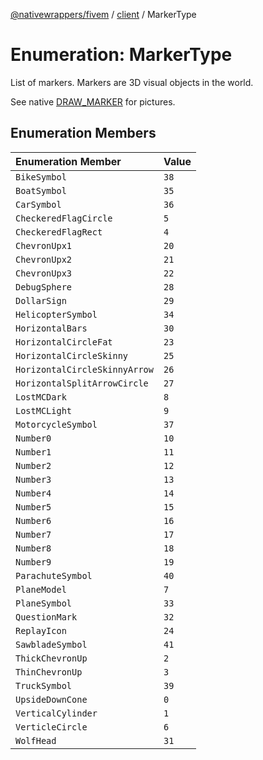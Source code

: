 [@nativewrappers/fivem](../../README.md) / [client](../README.md) / MarkerType

# Enumeration: MarkerType

List of markers. Markers are 3D visual objects in the world.

See native [DRAW_MARKER](https://docs.fivem.net/game-references/markers/) for pictures.

## Enumeration Members

| Enumeration Member | Value |
| :------ | :------ |
| `BikeSymbol` | `38` |
| `BoatSymbol` | `35` |
| `CarSymbol` | `36` |
| `CheckeredFlagCircle` | `5` |
| `CheckeredFlagRect` | `4` |
| `ChevronUpx1` | `20` |
| `ChevronUpx2` | `21` |
| `ChevronUpx3` | `22` |
| `DebugSphere` | `28` |
| `DollarSign` | `29` |
| `HelicopterSymbol` | `34` |
| `HorizontalBars` | `30` |
| `HorizontalCircleFat` | `23` |
| `HorizontalCircleSkinny` | `25` |
| `HorizontalCircleSkinnyArrow` | `26` |
| `HorizontalSplitArrowCircle` | `27` |
| `LostMCDark` | `8` |
| `LostMCLight` | `9` |
| `MotorcycleSymbol` | `37` |
| `Number0` | `10` |
| `Number1` | `11` |
| `Number2` | `12` |
| `Number3` | `13` |
| `Number4` | `14` |
| `Number5` | `15` |
| `Number6` | `16` |
| `Number7` | `17` |
| `Number8` | `18` |
| `Number9` | `19` |
| `ParachuteSymbol` | `40` |
| `PlaneModel` | `7` |
| `PlaneSymbol` | `33` |
| `QuestionMark` | `32` |
| `ReplayIcon` | `24` |
| `SawbladeSymbol` | `41` |
| `ThickChevronUp` | `2` |
| `ThinChevronUp` | `3` |
| `TruckSymbol` | `39` |
| `UpsideDownCone` | `0` |
| `VerticalCylinder` | `1` |
| `VerticleCircle` | `6` |
| `WolfHead` | `31` |
